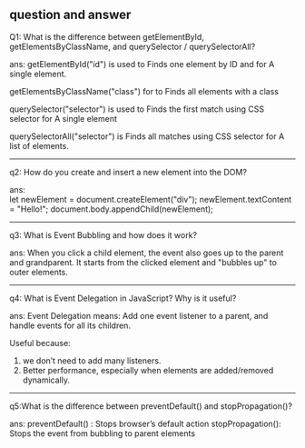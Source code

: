 ## question and answer

Q1: What is the difference between getElementById, getElementsByClassName, and querySelector / querySelectorAll?

ans: 
getElementById("id") is used to Finds one element by ID and for A single element.

getElementsByClassName("class") for to Finds all elements with a class 

querySelector("selector") is used to Finds the first match using CSS selector for A single element

querySelectorAll("selector") is Finds all matches using CSS selector for A list of elements.


---
q2: How do you create and insert a new element into the DOM?

ans:  
 let newElement = document.createElement("div"); 
newElement.textContent = "Hello!"; 
document.body.appendChild(newElement); 


----
q3: 
What is Event Bubbling and how does it work?

ans:
When you click a child element, the event also goes up to the parent and grandparent.
It starts from the clicked element and "bubbles up" to outer elements.


-----
q4: What is Event Delegation in JavaScript? Why is it useful?

ans: 
Event Delegation means: Add one event listener to a parent, and handle events for all its children.

Useful because:
1. we don’t need to add many listeners.
2. Better performance, especially when elements are added/removed dynamically.

---
q5:What is the difference between preventDefault() and stopPropagation()?

ans:
preventDefault() :   Stops browser’s default action 
stopPropagation():     Stops the event from bubbling to parent elements